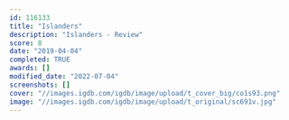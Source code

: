 ```yaml
---
id: 116133
title: "Islanders"
description: "Islanders - Review"
score: 8
date: "2019-04-04"
completed: TRUE
awards: []
modified_date: "2022-07-04"
screenshots: []
cover: "//images.igdb.com/igdb/image/upload/t_cover_big/co1s93.png"
image: "//images.igdb.com/igdb/image/upload/t_original/sc691v.jpg"
---
```

